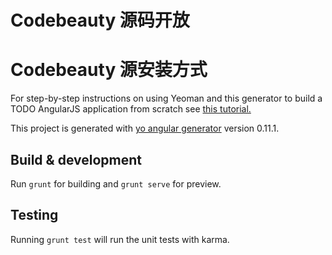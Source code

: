 # Codebeauty 源码开放

# Codebeauty 源安装方式

 For step-by-step instructions on using Yeoman and this generator to build a TODO AngularJS application from scratch see [this tutorial.](http://yeoman.io/codelab/)

This project is generated with [yo angular generator](https://github.com/yeoman/generator-angular)
version 0.11.1.

## Build & development

Run `grunt` for building and `grunt serve` for preview.

## Testing

Running `grunt test` will run the unit tests with karma.
